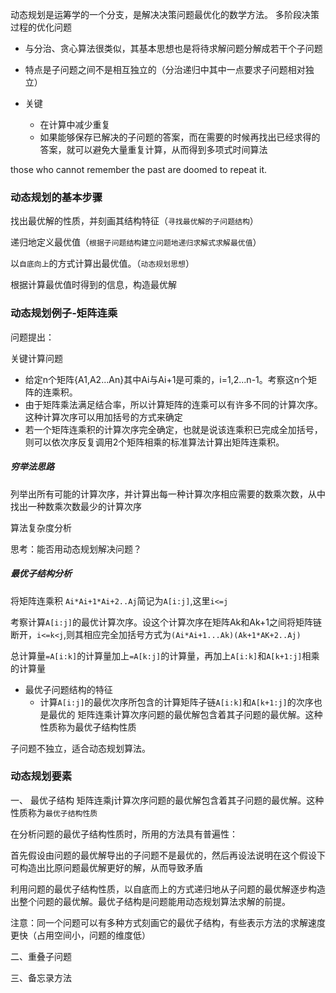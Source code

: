 动态规划是运筹学的一个分支，是解决决策问题最优化的数学方法。
多阶段决策过程的优化问题

- 与分治、贪心算法很类似，其基本思想也是将待求解问题分解成若干个子问题
- 特点是子问题之间不是相互独立的（分治递归中其中一点要求子问题相对独立）

- 关键
  - 在计算中减少重复
  - 如果能够保存已解决的子问题的答案，而在需要的时候再找出已经求得的答案，就可以避免大量重复计算，从而得到多项式时间算法


those who cannot remember the past are 
doomed to repeat it.

### 动态规划的基本步骤
找出最优解的性质，并刻画其结构特征（`寻找最优解的子问题结构`）

递归地定义最优值（`根据子问题结构建立问题地递归求解式求解最优值`）

以`自底向上`的方式计算出最优值。（`动态规划思想`）

根据计算最优值时得到的信息，构造最优解


### 动态规划例子-矩阵连乘
问题提出：

关键计算问题
- 给定n个矩阵{A1,A2...An}其中Ai与Ai+1是可乘的，i=1,2...n-1。考察这n个矩阵的连乘积。
- 由于矩阵乘法满足结合率，所以计算矩阵的连乘可以有许多不同的计算次序。这种计算次序可以用加括号的方式来确定
- 若一个矩阵连乘积的计算次序完全确定，也就是说该连乘积已完成全加括号，则可以依次序反复调用2个矩阵相乘的标准算法计算出矩阵连乘积。

##### 穷举法思路
列举出所有可能的计算次序，并计算出每一种计算次序相应需要的数乘次数，从中找出一种数乘次数最少的计算次序

算法复杂度分析

思考：能否用动态规划解决问题？

##### 最优子结构分析
将矩阵连乘积 `Ai*Ai+1*Ai+2..Aj`简记为`A[i:j]`,这里`i<=j`

考察计算`A[i:j]`的最优计算次序。设这个计算次序在矩阵Ak和Ak+1之间将矩阵链断开，`i<=k<j`,则其相应完全加括号方式为`(Ai*Ai+1...Ak)(Ak+1*AK+2..Aj)`

总计算量`=A[i:k]`的计算量加上`=A[k:j]`的计算量，再加上`A[i:k]`和`A[k+1:j]`相乘的计算量


- 最优子问题结构的特征
  - 计算`A[i:j]`的最优次序所包含的计算矩阵子链`A[i:k]`和`A[k+1:j]`的次序也是最优的
矩阵连乘计算次序问题的最优解包含着其子问题的最优解。这种性质称为最优子结构性质

子问题不独立，适合动态规划算法。


### 动态规划要素
一、 最优子结构
矩阵连乘j计算次序问题的最优解包含着其子问题的最优解。这种性质称为`最优子结构性质`

在分析问题的最优子结构性质时，所用的方法具有普遍性：

首先假设由问题的最优解导出的子问题不是最优的，然后再设法说明在这个假设下可构造出比原问题最优解更好的解，从而导致矛盾

利用问题的最优子结构性质，以自底而上的方式递归地从子问题的最优解逐步构造出整个问题的最优解。最优子结构是问题能用动态规划算法求解的前提。

注意：同一个问题可以有多种方式刻画它的最优子结构，有些表示方法的求解速度更快（占用空间小，问题的维度低）

二、重叠子问题

三、备忘录方法



